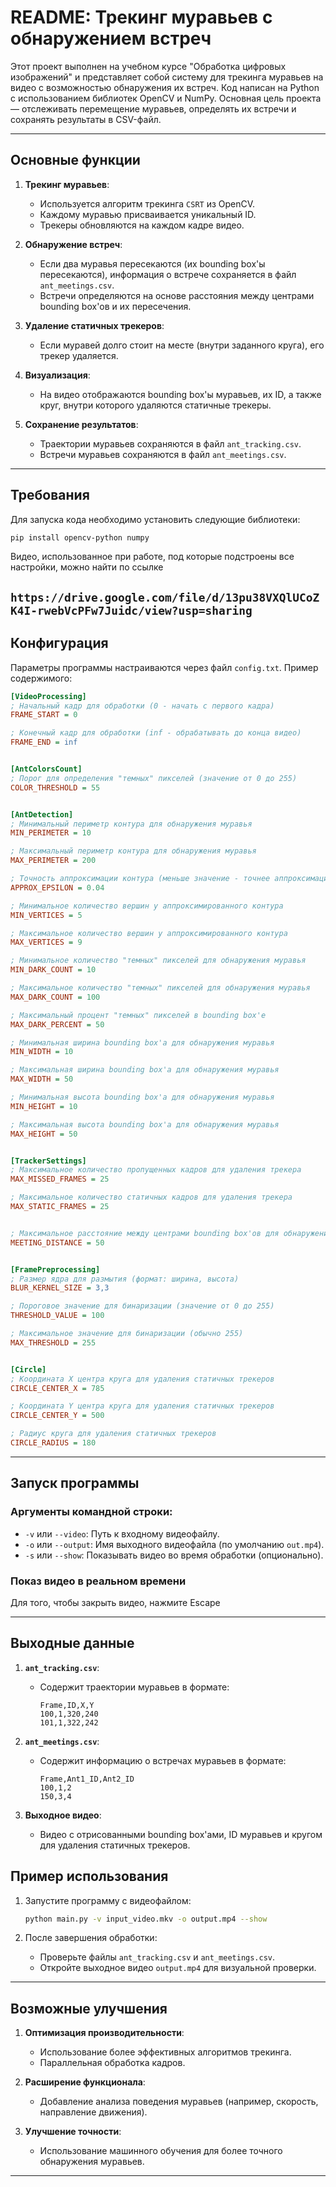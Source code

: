 # README: Трекинг муравьев с обнаружением встреч

Этот проект выполнен на учебном курсе "Обработка цифровых изображений" и представляет собой систему для трекинга муравьев на видео с возможностью обнаружения их встреч. Код написан на Python с использованием библиотек OpenCV и NumPy. Основная цель проекта — отслеживать перемещение муравьев, определять их встречи и сохранять результаты в CSV-файл.

---

## Основные функции

1. **Трекинг муравьев**:
   - Используется алгоритм трекинга `CSRT` из OpenCV.
   - Каждому муравью присваивается уникальный ID.
   - Трекеры обновляются на каждом кадре видео.

2. **Обнаружение встреч**:
   - Если два муравья пересекаются (их bounding box'ы пересекаются), информация о встрече сохраняется в файл `ant_meetings.csv`.
   - Встречи определяются на основе расстояния между центрами bounding box'ов и их пересечения.

3. **Удаление статичных трекеров**:
   - Если муравей долго стоит на месте (внутри заданного круга), его трекер удаляется.

4. **Визуализация**:
   - На видео отображаются bounding box'ы муравьев, их ID, а также круг, внутри которого удаляются статичные трекеры.

5. **Сохранение результатов**:
   - Траектории муравьев сохраняются в файл `ant_tracking.csv`.
   - Встречи муравьев сохраняются в файл `ant_meetings.csv`.

---

## Требования

Для запуска кода необходимо установить следующие библиотеки:

```bash
pip install opencv-python numpy
```

Видео, использованное при работе, под которые подстроены все настройки, можно найти по ссылке

`https://drive.google.com/file/d/13pu38VXQlUCoZK4I-rwebVcPFw7Juidc/view?usp=sharing`
---

## Конфигурация

Параметры программы настраиваются через файл `config.txt`. Пример содержимого:

```ini
[VideoProcessing]
; Начальный кадр для обработки (0 - начать с первого кадра)
FRAME_START = 0

; Конечный кадр для обработки (inf - обрабатывать до конца видео)
FRAME_END = inf


[AntColorsCount]
; Порог для определения "темных" пикселей (значение от 0 до 255)
COLOR_THRESHOLD = 55


[AntDetection]
; Минимальный периметр контура для обнаружения муравья
MIN_PERIMETER = 10

; Максимальный периметр контура для обнаружения муравья
MAX_PERIMETER = 200

; Точность аппроксимации контура (меньше значение - точнее аппроксимация)
APPROX_EPSILON = 0.04

; Минимальное количество вершин у аппроксимированного контура
MIN_VERTICES = 5

; Максимальное количество вершин у аппроксимированного контура
MAX_VERTICES = 9

; Минимальное количество "темных" пикселей для обнаружения муравья
MIN_DARK_COUNT = 10

; Максимальное количество "темных" пикселей для обнаружения муравья
MAX_DARK_COUNT = 100

; Максимальный процент "темных" пикселей в bounding box'е
MAX_DARK_PERCENT = 50

; Минимальная ширина bounding box'а для обнаружения муравья
MIN_WIDTH = 10

; Максимальная ширина bounding box'а для обнаружения муравья
MAX_WIDTH = 50

; Минимальная высота bounding box'а для обнаружения муравья
MIN_HEIGHT = 10

; Максимальная высота bounding box'а для обнаружения муравья
MAX_HEIGHT = 50


[TrackerSettings]
; Максимальное количество пропущенных кадров для удаления трекера
MAX_MISSED_FRAMES = 25

; Максимальное количество статичных кадров для удаления трекера
MAX_STATIC_FRAMES = 25


; Максимальное расстояние между центрами bounding box'ов для обнаружения встречи
MEETING_DISTANCE = 50


[FramePreprocessing]
; Размер ядра для размытия (формат: ширина, высота)
BLUR_KERNEL_SIZE = 3,3

; Пороговое значение для бинаризации (значение от 0 до 255)
THRESHOLD_VALUE = 100

; Максимальное значение для бинаризации (обычно 255)
MAX_THRESHOLD = 255


[Circle]
; Координата X центра круга для удаления статичных трекеров
CIRCLE_CENTER_X = 785

; Координата Y центра круга для удаления статичных трекеров
CIRCLE_CENTER_Y = 500

; Радиус круга для удаления статичных трекеров
CIRCLE_RADIUS = 180
```

---

## Запуск программы

### Аргументы командной строки:

- `-v` или `--video`: Путь к входному видеофайлу.
- `-o` или `--output`: Имя выходного видеофайла (по умолчанию `out.mp4`).
- `-s` или `--show`: Показывать видео во время обработки (опционально).

### Показ видео в реальном времени

Для того, чтобы закрыть видео, нажмите Escape

---

## Выходные данные

1. **`ant_tracking.csv`**:
   - Содержит траектории муравьев в формате:
     ```
     Frame,ID,X,Y
     100,1,320,240
     101,1,322,242
     ```

2. **`ant_meetings.csv`**:
   - Содержит информацию о встречах муравьев в формате:
     ```
     Frame,Ant1_ID,Ant2_ID
     100,1,2
     150,3,4
     ```

3. **Выходное видео**:
   - Видео с отрисованными bounding box'ами, ID муравьев и кругом для удаления статичных трекеров.



## Пример использования

1. Запустите программу с видеофайлом:

   ```bash
   python main.py -v input_video.mkv -o output.mp4 --show
   ```

2. После завершения обработки:
   - Проверьте файлы `ant_tracking.csv` и `ant_meetings.csv`.
   - Откройте выходное видео `output.mp4` для визуальной проверки.

---

## Возможные улучшения

1. **Оптимизация производительности**:
   - Использование более эффективных алгоритмов трекинга.
   - Параллельная обработка кадров.

2. **Расширение функционала**:
   - Добавление анализа поведения муравьев (например, скорость, направление движения).

3. **Улучшение точности**:
   - Использование машинного обучения для более точного обнаружения муравьев.

---
